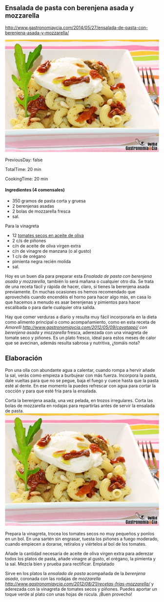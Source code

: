 [title]: #()

## Ensalada de pasta con berenjena asada y mozzarella

[url]: # ()

http://www.gastronomiaycia.com/2014/05/27/ensalada-de-pasta-con-berenjena-asada-y-mozzarella/

[img]: #()

![](../docs/imgs/0020-pasta_berenjena_asada_mozz1.jpg)

[recipe-time]: #()

PreviousDay: false

TotalTime: 20 min

CookingTime: 20 min

[ingredients-content]: #()

#### Ingredientes (4 comensales)

* 350 gramos de pasta corta y gruesa
* 2 berenjenas asadas
* 2 bolas de mozzarella fresca
* sal.

Para la vinagreta

* 12 [tomates secos en aceite de oliva](http://www.gastronomiaycia.com/2010/12/20/tomates-secos-en-aceite/)
* 2 c/s de piñones
* c/n de aceite de oliva virgen extra
* c/n de vinagre de manzana (o al gusto)
* 1 c/s de orégano
* pimienta negra recién molida
* sal.

[content]: #()

Hoy es un buen día para preparar esta *Ensalada de pasta con berenjena
asada y mozzarella*, también lo será mañana o cualquier otro día. Se trata
de una receta fácil y rápida de hacer, claro, si tienes la berenjena asada
previamente. En muchas ocasiones os hemos recomendado que aprovechéis
cuando encendéis el horno para hacer algo más, en casa lo que hacemos a
menudo es asar berenjenas y pimientos para hacer escalibada o para darle
cualquier otra salida.



Hay que comer verduras a diario y resulta muy fácil incorporarla en la
dieta como alimento principal o como acompañamiento, como en esta
receta de *Amorelli
<http://www.gastronomiaycia.com/2012/05/09/cavatappi/> con berenjena asada
y mozzarella* fresca, aderezada con una vinagreta de tomate seco y piñones.
Es un plato fresco, ideal para estos meses de calor que se avecinan, además
resulta sabrosa y nutritiva, ¿tomáis nota?

## Elaboración

Pon una olla con abundante agua a calentar, cuando rompa a hervir añade la
sal, verás como empieza a burbujear con más fuerza. Incorpora la pasta,
dale vueltas para que no se pegue, baja el fuego y cuece hasta que la pasta
esté al dente. En ese momento la puedes refrescar con agua para cortar la
cocción y para que esté fría para la ensalada.

Corta la berenjena asada, una vez pelada, en trozos irregulares. Corta las
bolas de mozzarella en rodajas para repartirlas antes de servir la ensalada
de pasta.
![Ensalada de pasta con berenjena asada y mozzarella](../docs/imgs/pasta_berenjena_asada_mozz1.jpg)


Prepara la vinagreta, trocea los tomates secos no muy pequeños y ponlos en
un bol. En una sartén sin engrasar, tuesta los piñones a fuego moderado,
cuando empiecen a dorarse, retíralos y viértelos al bol de los tomates.

Añade la cantidad necesaria de aceite de oliva virgen extra para aderezar
todos los platos de pasta, añade vinagre al gusto, el orégano, la pimienta
y la sal. Mezcla bien y prueba para rectificar.
Emplatado

Sirve en los platos la *ensalada de pasta* acompañada de la *berenjena
asada*, coronada con las rodajas de *mozzarella
<http://www.gastronomiaycia.com/2012/08/21/recetas-frias-mozzarella/>* y
aderezada con la vinagreta de tomates secos y piñones. Puedes aportar un
toque verde al plato con unas hojas de rúcula. ¡Buen provecho!
